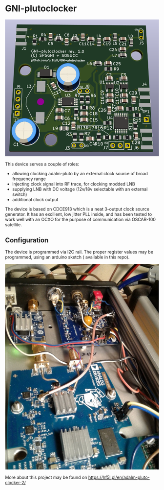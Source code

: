 # GNI-plutoclocker

![Alt text](images/3d-view.png?raw=true "Board 3d view")

This device serves a couple of roles:
* allowing clocking adalm-pluto by an external clock source of broad frequency range
* injecting clock signal into RF trace, for clocking modded LNB
* supplying LNB with DC voltage (12v/18v selectable with an external switch)
* additional clock output

The device is based on CDCE913 which is a neat 3-output clock source generator. It has an excillent, low jitter PLL inside, and has been tested to work well with an OCXO for the purpose of communication via OSCAR-100 satellite.

## Configuration

The device is programmed via I2C rail. The proper register values may be programmed, using an arduino sketch ( available in this repo).

![Alt text](images/GNI-plutoclocker-photo.jpg?raw=true "Board 3d view")

More about this project may be found on https://hf5l.pl/en/adalm-pluto-clocker-2/
